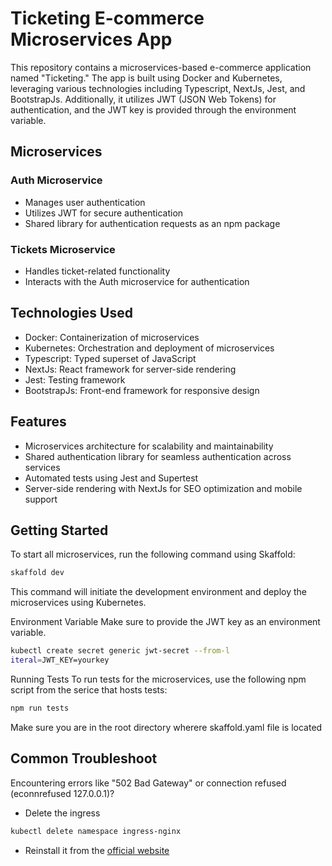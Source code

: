# Ticketing E-commerce Microservices App

This repository contains a microservices-based e-commerce application named "Ticketing." The app is built using Docker and Kubernetes, leveraging various technologies including Typescript, NextJs, Jest, and BootstrapJs. Additionally, it utilizes JWT (JSON Web Tokens) for authentication, and the JWT key is provided through the environment variable.

## Microservices

### Auth Microservice
- Manages user authentication
- Utilizes JWT for secure authentication
- Shared library for authentication requests as an npm package

### Tickets Microservice
- Handles ticket-related functionality
- Interacts with the Auth microservice for authentication

## Technologies Used
- Docker: Containerization of microservices
- Kubernetes: Orchestration and deployment of microservices
- Typescript: Typed superset of JavaScript
- NextJs: React framework for server-side rendering
- Jest: Testing framework
- BootstrapJs: Front-end framework for responsive design

## Features
- Microservices architecture for scalability and maintainability
- Shared authentication library for seamless authentication across services
- Automated tests using Jest and Supertest
- Server-side rendering with NextJs for SEO optimization and mobile support

## Getting Started
To start all microservices, run the following command using Skaffold:
```bash
skaffold dev
```

This command will initiate the development environment and deploy the microservices using Kubernetes.

Environment Variable
Make sure to provide the JWT key as an environment variable.
```bash
kubectl create secret generic jwt-secret --from-l
iteral=JWT_KEY=yourkey
```

Running Tests
To run tests for the microservices, use the following npm script from the serice that hosts tests:
```bash
npm run tests
```
Make sure you are in the root directory wherere skaffold.yaml file is located

## Common Troubleshoot

Encountering errors like "502 Bad Gateway" or connection refused (econnrefused 127.0.0.1)?
- Delete the ingress
```bash
kubectl delete namespace ingress-nginx
```
- Reinstall it from the [official website](https://kubernetes.github.io/ingress-nginx/deploy/)
